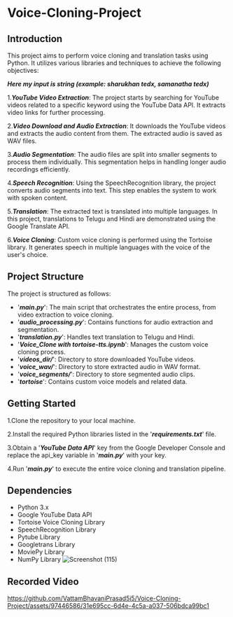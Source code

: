 # Voice-Cloning-Project
## Introduction
This project aims to perform voice cloning and translation tasks using Python. It utilizes various libraries and techniques to achieve the following objectives:

***Here my input is string (example: sharukhan tedx, samanatha tedx)***

1.***YouTube Video Extraction***: The project starts by searching for YouTube videos related to a specific keyword using the YouTube Data API. It extracts video links for further processing.

2.***Video Download and Audio Extraction***: It downloads the YouTube videos and extracts the audio content from them. The extracted audio is saved as WAV files.

3.***Audio Segmentation***: The audio files are split into smaller segments to process them individually. This segmentation helps in handling longer audio recordings efficiently.

4.***Speech Recognition***: Using the SpeechRecognition library, the project converts audio segments into text. This step enables the system to work with spoken content.

5.***Translation***: The extracted text is translated into multiple languages. In this project, translations to Telugu and Hindi are demonstrated using the Google Translate API.

6.***Voice Cloning***: Custom voice cloning is performed using the Tortoise library. It generates speech in multiple languages with the voice of the user's choice.

## Project Structure
The project is structured as follows:

- '***main.py***': The main script that orchestrates the entire process, from video extraction to voice cloning.
- '***audio_processing.py***': Contains functions for audio extraction and segmentation.
- '***translation.py***': Handles text translation to Telugu and Hindi.
- '***Voice_Clone with tortoise-tts.ipynb***': Manages the custom voice cloning process.
- '***videos_dir/***': Directory to store downloaded YouTube videos.
- '***voice_wav/***': Directory to store extracted audio in WAV format.
- '***voice_segments/***': Directory to store segmented audio clips.
- '***tortoise***': Contains custom voice models and related data.

## Getting Started

1.Clone the repository to your local machine.

2.Install the required Python libraries listed in the '***requirements.txt***' file.

3.Obtain a '***YouTube Data API***' key from the Google Developer Console and replace the api_key variable in '***main.py***' with your key.

4.Run '***main.py***' to execute the entire voice cloning and translation pipeline.

## Dependencies

- Python 3.x
- Google YouTube Data API
- Tortoise Voice Cloning Library
- SpeechRecognition Library
- Pytube Library
- Googletrans Library
- MoviePy Library
- NumPy Library
![Screenshot (115)](https://github.com/VattamBhavaniPrasad5i5/Voice-Cloning-Project/assets/97446586/26c00841-8c64-4174-8ded-53a957121510)




## Recorded Video


https://github.com/VattamBhavaniPrasad5i5/Voice-Cloning-Project/assets/97446586/31e695cc-6d4e-4c5a-a037-506bdca99bc1



